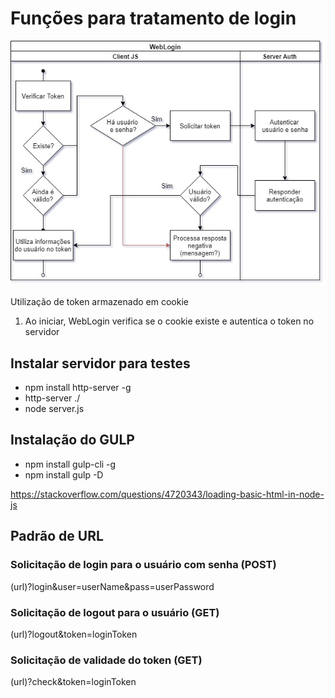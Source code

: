 # Funções para tratamento de login

![Fluxograma de login](docs\Login.jpg "Fluxograma de login")

Utilização de token armazenado em cookie

1. Ao iniciar, WebLogin verifica se o cookie existe e autentica o token no servidor

## Instalar servidor para testes

* npm install http-server -g
* http-server ./
* node server.js

## Instalação do GULP

* npm install gulp-cli -g
* npm install gulp -D

https://stackoverflow.com/questions/4720343/loading-basic-html-in-node-js

## Padrão de URL 

### Solicitação de login para o usuário com senha (POST)
(url)?login&user=userName&pass=userPassword

### Solicitação de logout para o usuário (GET)
(url)?logout&token=loginToken

### Solicitação de validade do token (GET)
(url)?check&token=loginToken

